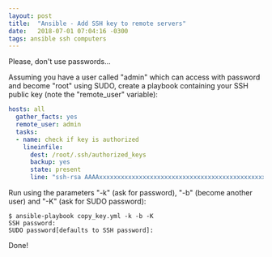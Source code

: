 ```yaml
---
layout: post
title:  "Ansible - Add SSH key to remote servers"
date:   2018-07-01 07:04:16 -0300
tags: ansible ssh computers
---
```

Please, don't use passwords...

Assuming you have a user called "admin" which can access with password and become "root" using SUDO, create a playbook containing your SSH public key (note the "remote_user" variable):
```yaml
hosts: all
  gather_facts: yes
  remote_user: admin
  tasks:
  - name: check if key is authorized
    lineinfile:
      dest: /root/.ssh/authorized_keys
      backup: yes
      state: present
      line: "ssh-rsa AAAAxxxxxxxxxxxxxxxxxxxxxxxxxxxxxxxxxxxxxxxxxxxxxxxxxxxxx"
```

Run using the parameters "-k" (ask for password), "-b" (become another user) and "-K" (ask for SUDO password):
```
$ ansible-playbook copy_key.yml -k -b -K
SSH password: 
SUDO password[defaults to SSH password]:
```
Done! 
